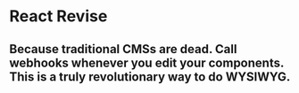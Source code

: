 # React Revise
Because traditional CMSs are dead.
Call webhooks whenever you edit your components. This is a truly revolutionary way to do WYSIWYG.
-------
